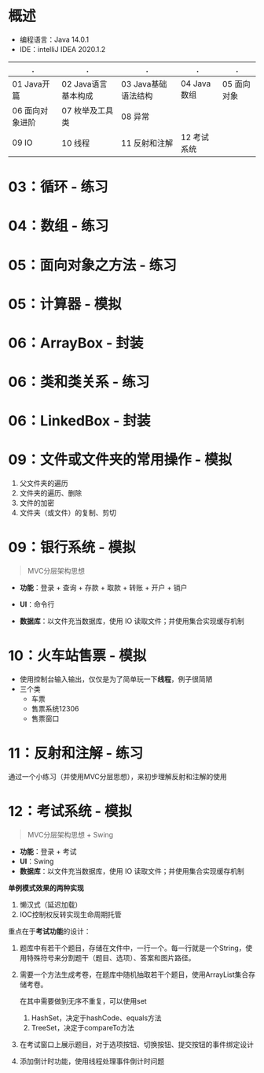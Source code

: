 # 概述

- 编程语言：Java 14.0.1
- IDE：intelliJ IDEA 2020.1.2

| .                | .                    | .                    | .            | .            |
| ---------------- | -------------------- | -------------------- | ------------ | ------------ |
| 01  Java开篇     | 02  Java语言基本构成 | 03  Java基础语法结构 | 04  Java数组 | 05  面向对象 |
| 06  面向对象进阶 | 07  枚举及工具类     | 08 异常              |              |              |
| 09  IO           | 10  线程             | 11  反射和注解       | 12  考试系统 |              |

# 03：循环 - 练习



# 04：数组 - 练习



# 05：面向对象之方法 - 练习



# 05：计算器 - 模拟



# 06：ArrayBox - 封装



# 06：类和类关系 - 练习



# 06：LinkedBox - 封装



# 09：文件或文件夹的常用操作 - 模拟

1. 父文件夹的遍历
2. 文件夹的遍历、删除
3. 文件的加密
4. 文件夹（或文件）的复制、剪切

# 09：银行系统 - 模拟

> MVC分层架构思想

- **功能**：登录 + 查询 + 存款  + 取款 + 转账 + 开户 + 销户

- **UI**：命令行

- **数据库**：以文件充当数据库，使用 IO 读取文件；并使用集合实现缓存机制

# 10：火车站售票 - 模拟

- 使用控制台输入输出，仅仅是为了简单玩一下**线程**，例子很简陋
- 三个类
  - 车票
  - 售票系统12306
  - 售票窗口

# 11：反射和注解 - 练习

通过一个小练习（并使用MVC分层思想），来初步理解反射和注解的使用

# 12：考试系统 - 模拟

> MVC分层架构思想 + Swing

- **功能**：登录 + 考试
- **UI**：Swing
- **数据库**：以文件充当数据库，使用 IO 读取文件；并使用集合实现缓存机制

**单例模式效果的两种实现**

1. 懒汉式（延迟加载）
2. IOC控制权反转实现生命周期托管

重点在于**考试功能**的设计：

1. 题库中有若干个题目，存储在文件中，一行一个。每一行就是一个String，使用特殊符号来分割题干（题目、选项）、答案和图片路径。

2. 需要一个方法生成考卷，在题库中随机抽取若干个题目，使用ArrayList集合存储考卷。

   在其中需要做到无序不重复，可以使用set

   1. HashSet，决定于hashCode、equals方法
   2. TreeSet，决定于compareTo方法

3. 在考试窗口上展示题目，对于选项按钮、切换按钮、提交按钮的事件绑定设计

4. 添加倒计时功能，使用线程处理事件倒计时问题

